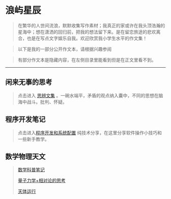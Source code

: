 # 浪屿星辰

> 在繁华的人世间流浪，默默收集写作素材；我真正的家或许在我头顶浩瀚的星海中；想在潇洒的回归前，把我的想法留下来。是在留恋旅途的悲欢离合，也是在写点文字娱乐自我。欢迎欣赏我小学生水平的作文集！

> 以下是我的一部分公开作文本，请根据兴趣参阅

> 有部分作文本是隐藏内容，在左侧目录里能看到但是在正文里看不到。


---




## 闲来无事的思考

> 点击进入 [思辨文集](Thinking.md) 。一碗水端平，矛盾的观点纳入囊中，不同的思想在脑海中战斗。批判、怀疑。



## 程序开发笔记

> 点击进入[程序开发和系统配置](Coding.md) 纯技术分享，在这里分享软件操作小技巧和一些新手教学。


## 数学物理天文

> [数学科普笔记](math.md)
>
> [量子力学+相对论的思考](physics.md)
>
> [天体运行](astronomy.md)





<div style="display:none">

[Some notes](temporarynotes.md)

## 搞笑资源

> [搞笑资源收集](forfun.md)

> 自己想的段子：
> 好多朋祝我学术勇攀高峰，谢谢，那让我也祝你登顶喜马拉雅山。还是祝我生活幸福更实在些。


## 旅途感悟

 
> 点击进入 [生命之旅](Feelings.md)。一个环形的探险之路走到一半，处于即将落日的山谷中，你可以冒着日落的风险继续走下一半感受不一样的风景，你也可以牺牲风景选择有把握的原路返回。你会怎么做？你觉得人生路上开心一定是好的吗？让我听听你的想法吧。


</div>
